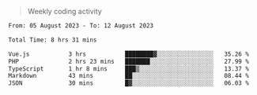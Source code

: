 > Weekly coding activity
<!--START_SECTION:waka-->

```txt
From: 05 August 2023 - To: 12 August 2023

Total Time: 8 hrs 31 mins

Vue.js           3 hrs           ████████▓░░░░░░░░░░░░░░░░   35.26 %
PHP              2 hrs 23 mins   ███████░░░░░░░░░░░░░░░░░░   27.99 %
TypeScript       1 hr 8 mins     ███▒░░░░░░░░░░░░░░░░░░░░░   13.37 %
Markdown         43 mins         ██░░░░░░░░░░░░░░░░░░░░░░░   08.44 %
JSON             30 mins         █▓░░░░░░░░░░░░░░░░░░░░░░░   06.03 %
```

<!--END_SECTION:waka-->
